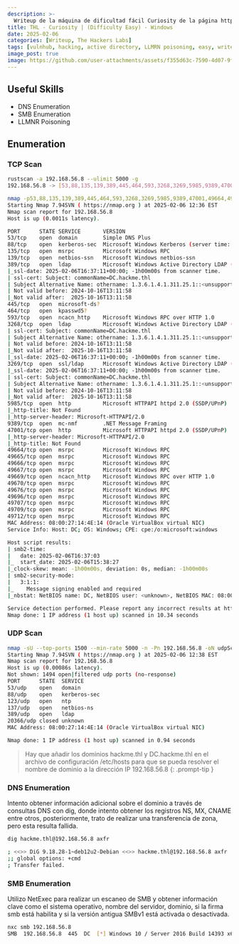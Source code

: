```yaml
---
description: >-
  Writeup de la máquina de dificultad fácil Curiosity de la página https://thehackerslabs.com
title: THL - Curiosity | (Difficulty Easy) - Windows
date: 2025-02-06
categories: [Writeup, The Hackers Labs]
tags: [vulnhub, hacking, active directory, LLMRN poisoning, easy, writeup, redteam, pentesting]
image_post: true
image: https://github.com/user-attachments/assets/f355d63c-7590-4d07-9f45-b217e54cdeae
---
```


## Useful Skills

* DNS Enumeration
* SMB Enumeration
* LLMNR Poisoning

## Enumeration

### TCP Scan

 ```bash
rustscan -a 192.168.56.8 --ulimit 5000 -g
192.168.56.8 -> [53,88,135,139,389,445,464,593,3268,3269,5985,9389,47001,49664,49665,49666,49667,49669,49670,49676,49696,49707,49709,49712]
```

```bash
nmap -p53,88,135,139,389,445,464,593,3268,3269,5985,9389,47001,49664,49665,49666,49667,49669,49670,49676,49696,49707,49709,49712 -sCV 192.168.56.8              
Starting Nmap 7.94SVN ( https://nmap.org ) at 2025-02-06 12:36 EST
Nmap scan report for 192.168.56.8
Host is up (0.0011s latency).

PORT      STATE SERVICE       VERSION
53/tcp    open  domain        Simple DNS Plus
88/tcp    open  kerberos-sec  Microsoft Windows Kerberos (server time: 2025-02-06 16:36:09Z)
135/tcp   open  msrpc         Microsoft Windows RPC
139/tcp   open  netbios-ssn   Microsoft Windows netbios-ssn
389/tcp   open  ldap          Microsoft Windows Active Directory LDAP (Domain: hackme.thl, Site: Default-First-Site-Name)
|_ssl-date: 2025-02-06T16:37:11+00:00; -1h00m00s from scanner time.
| ssl-cert: Subject: commonName=DC.hackme.thl
| Subject Alternative Name: othername: 1.3.6.1.4.1.311.25.1::<unsupported>, DNS:DC.hackme.thl
| Not valid before: 2024-10-16T13:11:58
|_Not valid after:  2025-10-16T13:11:58
445/tcp   open  microsoft-ds?
464/tcp   open  kpasswd5?
593/tcp   open  ncacn_http    Microsoft Windows RPC over HTTP 1.0
3268/tcp  open  ldap          Microsoft Windows Active Directory LDAP (Domain: hackme.thl, Site: Default-First-Site-Name)
| ssl-cert: Subject: commonName=DC.hackme.thl
| Subject Alternative Name: othername: 1.3.6.1.4.1.311.25.1::<unsupported>, DNS:DC.hackme.thl
| Not valid before: 2024-10-16T13:11:58
|_Not valid after:  2025-10-16T13:11:58
|_ssl-date: 2025-02-06T16:37:11+00:00; -1h00m00s from scanner time.
3269/tcp  open  ssl/ldap      Microsoft Windows Active Directory LDAP (Domain: hackme.thl, Site: Default-First-Site-Name)
|_ssl-date: 2025-02-06T16:37:11+00:00; -1h00m00s from scanner time.
| ssl-cert: Subject: commonName=DC.hackme.thl
| Subject Alternative Name: othername: 1.3.6.1.4.1.311.25.1::<unsupported>, DNS:DC.hackme.thl
| Not valid before: 2024-10-16T13:11:58
|_Not valid after:  2025-10-16T13:11:58
5985/tcp  open  http          Microsoft HTTPAPI httpd 2.0 (SSDP/UPnP)
|_http-title: Not Found
|_http-server-header: Microsoft-HTTPAPI/2.0
9389/tcp  open  mc-nmf        .NET Message Framing
47001/tcp open  http          Microsoft HTTPAPI httpd 2.0 (SSDP/UPnP)
|_http-server-header: Microsoft-HTTPAPI/2.0
|_http-title: Not Found
49664/tcp open  msrpc         Microsoft Windows RPC
49665/tcp open  msrpc         Microsoft Windows RPC
49666/tcp open  msrpc         Microsoft Windows RPC
49667/tcp open  msrpc         Microsoft Windows RPC
49669/tcp open  ncacn_http    Microsoft Windows RPC over HTTP 1.0
49670/tcp open  msrpc         Microsoft Windows RPC
49676/tcp open  msrpc         Microsoft Windows RPC
49696/tcp open  msrpc         Microsoft Windows RPC
49707/tcp open  msrpc         Microsoft Windows RPC
49709/tcp open  msrpc         Microsoft Windows RPC
49712/tcp open  msrpc         Microsoft Windows RPC
MAC Address: 08:00:27:14:4E:14 (Oracle VirtualBox virtual NIC)
Service Info: Host: DC; OS: Windows; CPE: cpe:/o:microsoft:windows

Host script results:
| smb2-time: 
|   date: 2025-02-06T16:37:03
|_  start_date: 2025-02-06T15:38:27
|_clock-skew: mean: -1h00m00s, deviation: 0s, median: -1h00m00s
| smb2-security-mode: 
|   3:1:1: 
|_    Message signing enabled and required
|_nbstat: NetBIOS name: DC, NetBIOS user: <unknown>, NetBIOS MAC: 08:00:27:14:4e:14 (Oracle VirtualBox virtual NIC)

Service detection performed. Please report any incorrect results at https://nmap.org/submit/ .
Nmap done: 1 IP address (1 host up) scanned in 10.34 seconds
```

### UDP Scan

 ```bash
nmap -sU --top-ports 1500 --min-rate 5000 -n -Pn 192.168.56.8 -oN udpScan
Starting Nmap 7.94SVN ( https://nmap.org ) at 2025-02-06 12:38 EST
Nmap scan report for 192.168.56.8
Host is up (0.00086s latency).
Not shown: 1494 open|filtered udp ports (no-response)
PORT      STATE  SERVICE
53/udp    open   domain
88/udp    open   kerberos-sec
123/udp   open   ntp
137/udp   open   netbios-ns
389/udp   open   ldap
20366/udp closed unknown
MAC Address: 08:00:27:14:4E:14 (Oracle VirtualBox virtual NIC)

Nmap done: 1 IP address (1 host up) scanned in 0.94 seconds
```

> Hay que añadir los dominios hackme.thl y DC.hackme.thl en el archivo de configuración /etc/hosts para que se pueda resolver el nombre de dominio a la dirección IP 192.168.56.8
{: .prompt-tip }

### DNS Enumeration

Intento obtener información adicional sobre el dominio a través de consultas DNS con dig, donde intento obtener los registros NS, MX, CNAME entre otros, posteriormente, trato de realizar una transferencia de zona, pero esta resulta fallida.

```bash
dig hackme.thl@192.168.56.8 axfr

; <<>> DiG 9.18.28-1~deb12u2-Debian <<>> hackme.thl@192.168.56.8 axfr
;; global options: +cmd
; Transfer failed.
```

### SMB Enumeration

Utilizo NetExec para realizar un escaneo de SMB y obtener información clave como el sistema operativo, nombre del servidor, dominio, si la firma smb está habilita y si la versión antigua SMBv1 está activada o desactivada.

```bash
nxc smb 192.168.56.8
SMB  192.168.56.8  445  DC  [*] Windows 10 / Server 2016 Build 14393 x64 (name:DC) (domain:hackme.thl) (signing:True) (SMBv1:False)
```
